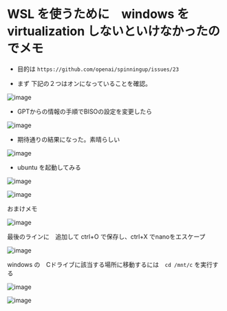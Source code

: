 
# WSL を使うために　windows を virtualization しないといけなかったのでメモ
* 目的は `https://github.com/openai/spinningup/issues/23` 
  

* まず 下記の２つはオンになっていることを確認。

![image](https://github.com/jamad/jamad.github.io/assets/949913/9579aac8-5958-48e7-a3f9-852c636d14bd)

* GPTからの情報の手順でBISOの設定を変更したら

![image](https://github.com/jamad/jamad.github.io/assets/949913/5b324f91-ee55-4c1c-8dbd-572c6e6e1733)

* 期待通りの結果になった。素晴らしい

![image](https://github.com/jamad/jamad.github.io/assets/949913/f5939a09-8c80-4c90-b03b-2362a13b637b)

* ubuntu を起動してみる

![image](https://github.com/jamad/jamad.github.io/assets/949913/e131b052-5051-4cfe-b90e-e11348a78718)

![image](https://github.com/jamad/jamad.github.io/assets/949913/e2ed3225-40ec-49af-98ba-e1242ce1afff)



おまけメモ

![image](https://github.com/jamad/jamad.github.io/assets/949913/b5946f82-c4a7-4483-854b-e33775cab184)

最後のラインに　追加して ctrl+O で保存し、ctrl+X でnanoをエスケープ

![image](https://github.com/jamad/jamad.github.io/assets/949913/bd6b2247-fa91-41f2-8f2a-70e40a0ac439)


windows の　Cドライブに該当する場所に移動するには　`cd /mnt/c` を実行する

![image](https://github.com/jamad/jamad.github.io/assets/949913/9fe40d8a-8fdc-4a6f-a01b-656dc0aeb9a6)


![image](https://github.com/jamad/jamad.github.io/assets/949913/30bc1420-54b3-4e5c-9d30-2b87275a0d85)


